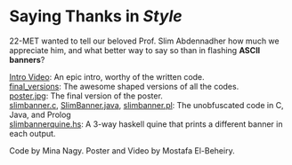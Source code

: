 # Saying Thanks in _Style_

22-MET wanted to tell our beloved Prof. Slim Abdennadher how much we appreciate him,
and what better way to say so than in flashing **ASCII banners**?

[Intro Video](http://youtu.be/4HneL5u5sBI): An epic intro, worthy of the written code.   
[final_versions](https://raw.github.com/mnzaki/slimbanner/master/final_versions): The awesome shaped versions of all the codes.   
[poster.jpg](https://raw.github.com/mnzaki/slimbanner/master/poster.jpg): The final version of the poster.   
[slimbanner.c](https://raw.github.com/mnzaki/slimbanner/master/slimbanner.c), [SlimBanner.java](https://raw.github.com/mnzaki/slimbanner/master/SlimBanner.java), [slimbanner.pl](https://raw.github.com/mnzaki/slimbanner/master/slimbanner.pl): The unobfuscated code in C, Java, and Prolog   
[slimbannerquine.hs](https://raw.github.com/mnzaki/slimbanner/master/haskell/slimbannerquine.hs): A 3-way haskell quine that prints a different banner in each output.   


Code by Mina Nagy. Poster and Video by Mostafa El-Beheiry.
